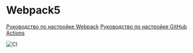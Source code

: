 # Webpack5

[Руководство по настройке Webpack](https://webpack.js.org/guides/)
[Руководство по настройке GitHub Actions](https://docs.github.com/en/actions/quickstart)

![CI](https://github.com/EvgeniiIshchenko/ahj-hw1-t1/actions/workflows/web.yml/badge.svg)